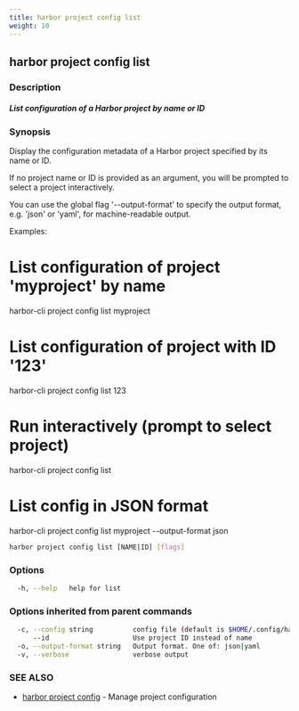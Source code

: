 ```yaml
---
title: harbor project config list
weight: 10
---
```

## harbor project config list

### Description

##### List configuration of a Harbor project by name or ID

### Synopsis

Display the configuration metadata of a Harbor project specified by its name or ID.

If no project name or ID is provided as an argument, you will be prompted to select a project interactively.

You can use the global flag '--output-format' to specify the output format, e.g. 'json' or 'yaml', for machine-readable output.

Examples:

  # List configuration of project 'myproject' by name
  harbor-cli project config list myproject

  # List configuration of project with ID '123'
  harbor-cli project config list 123

  # Run interactively (prompt to select project)
  harbor-cli project config list

  # List config in JSON format
  harbor-cli project config list myproject --output-format json


```sh
harbor project config list [NAME|ID] [flags]
```

### Options

```sh
  -h, --help   help for list
```

### Options inherited from parent commands

```sh
  -c, --config string          config file (default is $HOME/.config/harbor-cli/config.yaml)
      --id                     Use project ID instead of name
  -o, --output-format string   Output format. One of: json|yaml
  -v, --verbose                verbose output
```

### SEE ALSO

* [harbor project config](harbor-project-config.md)	 - Manage project configuration

